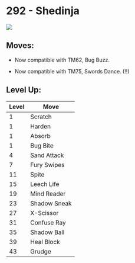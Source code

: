 # 292 - Shedinja
![][292]

## Moves:

 - Now compatible with TM62, Bug Buzz.

 - Now compatible with TM75, Swords Dance. (!!)

## Level Up:

Level | Move
---   | ---
  1   | Scratch
  1   | Harden
  1   | Absorb
  1   | Bug Bite
  4   | Sand Attack
  7   | Fury Swipes
 11   | Spite
 15   | Leech Life
 19   | Mind Reader
 23   | Shadow Sneak
 27   | X-Scissor
 31   | Confuse Ray
 35   | Shadow Ball
 39   | Heal Block
 43   | Grudge



[292]: /img/pokemon/292.png
